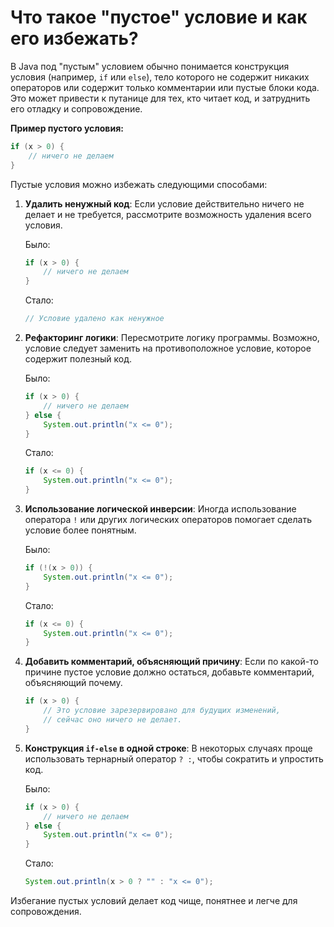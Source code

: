 # Что такое "пустое" условие и как его избежать?

В Java под "пустым" условием обычно понимается конструкция условия (например, `if` или `else`), тело которого не содержит никаких операторов или содержит только комментарии или пустые блоки кода. Это может привести к путанице для тех, кто читает код, и затруднить его отладку и сопровождение.

**Пример пустого условия:**

```java
if (x > 0) {
    // ничего не делаем
}
```

Пустые условия можно избежать следующими способами:

1. **Удалить ненужный код**: Если условие действительно ничего не делает и не требуется, рассмотрите возможность удаления всего условия.

    Было:
    ```java
    if (x > 0) {
        // ничего не делаем
    }
    ```

    Стало:
    ```java
    // Условие удалено как ненужное
    ```

2. **Рефакторинг логики**: Пересмотрите логику программы. Возможно, условие следует заменить на противоположное условие, которое содержит полезный код.

    Было:
    ```java
    if (x > 0) {
        // ничего не делаем
    } else {
        System.out.println("x <= 0");
    }
    ```

    Стало:
    ```java
    if (x <= 0) {
        System.out.println("x <= 0");
    }
    ```

3. **Использование логической инверсии**: Иногда использование оператора `!` или других логических операторов помогает сделать условие более понятным.

    Было:
    ```java
    if (!(x > 0)) {
        System.out.println("x <= 0");
    }
    ```

    Стало:
    ```java
    if (x <= 0) {
        System.out.println("x <= 0");
    }
    ```

4. **Добавить комментарий, объясняющий причину**: Если по какой-то причине пустое условие должно остаться, добавьте комментарий, объясняющий почему.

    ```java
    if (x > 0) {
        // Это условие зарезервировано для будущих изменений,
        // сейчас оно ничего не делает.
    }
    ```

5. **Конструкция `if-else` в одной строке**: В некоторых случаях проще использовать тернарный оператор `? :`, чтобы сократить и упростить код.

    Было:
    ```java
    if (x > 0) {
        // ничего не делаем
    } else {
        System.out.println("x <= 0");
    }
    ```

    Стало:
    ```java
    System.out.println(x > 0 ? "" : "x <= 0");
    ```

Избегание пустых условий делает код чище, понятнее и легче для сопровождения.